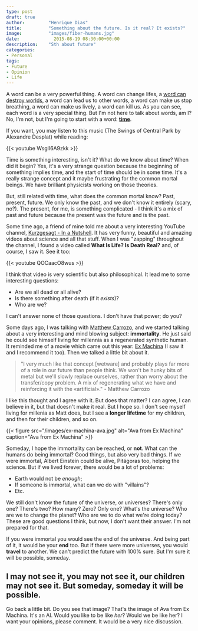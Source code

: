 ```yaml
---
type: post
draft: true
author:         "Henrique Dias"
title:          "Something about the future. Is it real? It exists?"
image:          "images/fiber-humans.jpg"
date:	          2015-08-19 08:30:00+00:00
description:    "Sth about future"
categories:
- Personal
tags:
- Future
- Opinion
- Life
---
```


A word can be a very powerful thing. A word can change lifes, a [word can destroy worlds][4], a word can lead us to other words, a word can make us stop breathing, a word can make us lively, a word can kill us. As you can see, each word is a very special thing. But I'm not here to talk about words, am I? No, I'm not, but I'm going to start with a word: **[time][0]**.

If you want, you may listen to this music (The Swings of Central Park by Alexandre Desplat) while reading:

{{< youtube WsglI6A9zkk >}}

Time is something interesting, isn't it? What do we know about time? When did it begin? Yes, it's a very strange question because the beginning of something implies time, and the start of time should be in some time. It's a really strange concept and it maybe frustrating for the common mortal beings. We have brilliant physicists working on those theories.

But, still related with time, what does the common mortal know? Past, present, future. We only know the past, and we don't know it entirely (scary, no?). The present, for me, is something complicated - I think it's a mix of past and future because the present was the future and is the past.

Some time ago, a friend of mine told me about a very interesting YouTube channel, [Kurzgesagt - In a Nutshell][2]. It has very funny, beautiful and amazing videos about science and all that stuff. When I was "zapping" throughout the channel, I found a video called **What Is Life? Is Death Real?** and, of course, I saw it. See it too:

{{< youtube QOCaacO8wus >}}

I think that video is very scientific but also philosophical. It lead me to some interesting questions:

+ Are we all dead or all alive?
+ Is there something after death (if it *exists*)?
+ Who are we?

I can't answer none of those questions. I don't have that power; do you?

Some days ago, I was talking with [Matthew Carrozo][1], and we started talking about a very interesting and mind blowing subject: **immortality**. He just said he could see himself living for millennia as a regenerated synthetic human. It reminded me of a movie which came out this year: [Ex Machina][3] (I saw it and I recommend it too). Then we talked a little bit about it.

> "I very much like that concept [wetware] and probably plays far more of a role in our future than people think. We won't be hunky bits of metal but we'll slowly replace ourselves, rather than worry about the transfer/copy problem. A mix of regenerating what we have and reinforcing it with the «artificial»." - Matthew Carrozo

I like this thought and I agree with it. But does that matter? I can agree, I can believe in it, but that doesn't make it real. But I hope so. I don't see myself living for millenia as Matt does, but I see a **longer lifetime** for my children, and then for their children, and so on.

{{< figure src="/images/ex-machina-ava.jpg" alt="Ava from Ex Machina" caption="Ava from Ex Machina" >}}

Someday, I hope the immortality can be reached, or **not**. What can the humans do being immortal? Good things, but also very bad things. If we were immortal, Albert Einstein could be alive, Pitágoras too, helping the science. But if we lived forever, there would be a lot of problems:

+ Earth would not be *enough*;
+ If someone is immortal, what can we do with "villains"?
+ Etc.

We still don't know the future of the universe, or universes? There's only one? There's two? How many? Zero? Only one? What's the universe? Who are we to change the planet? Who are we to do what we're doing today? These are good questions I think, but now, I don't want their answer. I'm not prepared for that.

If you were immortal you would see the end of the universe. And being part of it, it would be your **end** too. But if there were more universes, you would **travel** to another. We can't predict the future with 100% sure. But I'm sure it will be possible, someday.

## I may not see it, you may not see it, our children may not see it. But someday, someday it will be possible.

Go back a little bit. Do you see that image? That's the image of Ava from Ex Machina. It's an AI. Would you like to be like *her*? Would we be like her? I want your opinions, please comment. It would be a very nice discussion.

[0]: https://www.youtube.com/watch?v=JwYX52BP2Sk
[1]: https://www.linkedin.com/in/carrozo
[2]: http://kurzgesagt.org/
[3]: http://www.imdb.com/title/tt0470752/
[4]: https://en.wikipedia.org/wiki/Bay_of_Pigs_Invasion
